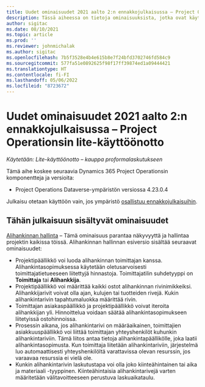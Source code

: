 ```yaml
---
title: Uudet ominaisuudet 2021 aalto 2:n ennakkojulkaisussa – Project Operationsin lite-käyttöönotto
description: Tässä aiheessa on tietoja ominaisuuksista, jotka ovat käytettävissä Project Operationsin lite-käytöönoton 2021 aalto 2 -ennakkojulkaisussa.
author: sigitac
ms.date: 08/10/2021
ms.topic: article
ms.prod: ''
ms.reviewer: johnmichalak
ms.author: sigitac
ms.openlocfilehash: 7b5f3528e4b4e615b8e7f24bfd3702746fd584c9
ms.sourcegitcommit: 577fa51e0892625f98f17ff39874ed1a09444421
ms.translationtype: HT
ms.contentlocale: fi-FI
ms.lasthandoff: 05/06/2022
ms.locfileid: "8723672"
---
```

# <a name="whats-new-2021-wave-2-early-access---project-operations-lite-deployment"></a>Uudet ominaisuudet 2021 aalto 2:n ennakkojulkaisussa – Project Operationsin lite-käyttöönotto

_Käytetään: Lite-käyttöönotto – kauppa proformalaskutukseen_

Tämä aihe koskee seuraavia Dynamics 365 Project Operationsin komponentteja ja versioita:

  - Project Operations Dataverse-ympäristön versiossa 4.23.0.4

Julkaisu otetaan käyttöön vain, jos ympäristö [osallistuu ennakkojulkaisuihin](/power-platform/admin/opt-in-early-access-updates#how-to-enable-early-access-updates).

## <a name="features-included-in-this-release"></a>Tähän julkaisuun sisältyvät ominaisuudet

[Alihankinnan hallinta](/dynamics365/project-operations/pro/subcontracting/managing-subcontracts-overview) – Tämä ominaisuus parantaa näkyvyyttä ja hallintaa projektin kaikissa töissä. Alihankinnan hallinnan esiversio sisältää seuraavat ominaisuudet:

  - Projektipäällikkö voi luoda alihankinnan toimittajan kanssa. Alihankintasopimuksessa käytetään oletusarvoisesti toimittajatietueeseen liitettyjä hinnastoja. Toimittajatilin suhdetyyppi on **Toimittaja** tai **Alihankkija**.
  - Projektipäällikkö voi määrittää kaikki ostot alihankinnan rivinimikkeiksi. Alihankkijarivit voivat olla ajan, kulujen tai tuotteiden rivejä. Kukin alihankintarivin tapahtumaluokka määrittää rivin.
  - Toimittajan asiakaspäällikkö ja projektipäällikkö voivat iteroita alihankkijan yli. Hinnoittelua voidaan säätää alihankintasopimukseen liitetyissä ostohinnoissa.
  - Prosessin aikana, jos alihankintarivi on määräaikainen, toimittajien asiakkuuspäällikkö voi liittää toimittajan yhteyshenkilöt kuhunkin alihankintariviin. Tämä liitos antaa tietoja alihankintapäällikölle, joka laatii alihankintasopimusta. Kun toimittaja liitetään alihankintariviin, järjestelmä luo automaattisesti yhteyshenkilöltä varattavissa olevan resurssin, jos varaavaa resurssia ei vielä ole.
  - Kunkin alihankintarivin laskutustapa voi olla joko kiinteähintainen tai aika ja materiaali -tyyppinen. Kiinteähintaisia alihankintarivejä varten määritetään välitavoitteeseen perustuva laskuaikataulu.
